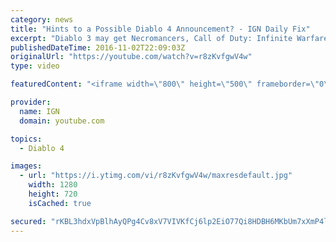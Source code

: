 ```yaml
---
category: news
title: "Hints to a Possible Diablo 4 Announcement? - IGN Daily Fix"
excerpt: "Diablo 3 may get Necromancers, Call of Duty: Infinite Warfare to be bundled with PS4 Slim, and is Diablo 4 going to be announced at Blizzcon? Diablo 3 Getting ..."
publishedDateTime: 2016-11-02T22:09:03Z
originalUrl: "https://youtube.com/watch?v=r8zKvfgwV4w"
type: video

featuredContent: "<iframe width=\"800\" height=\"500\" frameborder=\"0\" src=\"https://www.youtube.com/embed/r8zKvfgwV4w\" allow=\"accelerometer; autoplay; encrypted-media; gyroscope; picture-in-picture\" allowfullscreen></iframe>"

provider:
  name: IGN
  domain: youtube.com

topics:
  - Diablo 4

images:
  - url: "https://i.ytimg.com/vi/r8zKvfgwV4w/maxresdefault.jpg"
    width: 1280
    height: 720
    isCached: true

secured: "rKBL3hdxVpBlhAyQPg4Cv8xV7VIVKfCj6lp2EiO77Qi8HDBH6MKbUm7xXmP4lIC6JfhRSsTX5ykMwPvg5wKawTCdGFcAzKCgB+1HBP1orO2GrDF8EpX9ZiEriPka+JwSUvirocHgB498A/TcxHzlz1aNUVa7b6yZDu4RgsJg9KeLWpXiqkDyN3vpxXqkrmisQwrigQWnp8o3pbm8pdHoQk2SqHsUAQyVs8MJ0Bn2xH1+GxPb6jpssMDfCwkPsimtniC6gl3C8CaDtN2dD3v6ICzOPrAr4SCiaz1kHh3vMzk8XhhLnN419XG6cvaDb/Ooh0rGEZkRdxLgsL94gmrfTsZFCuVq53/ms5frrzQ7kn/IvAqd5eg47CutJHin0WiFabBlpzKqhHzUaE+YiL+ZbxV8/03BeO6BQ0fEQBW7wkSTwhWH+5Pjb7reL0RHlNgl;WbEwapEJuxE7kx+beNWs+A=="
---
```


